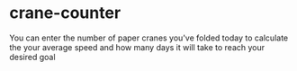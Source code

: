 # crane-counter
 You can enter the number of paper cranes you've folded today to calculate the your average speed and how many days it will take to reach your desired goal
